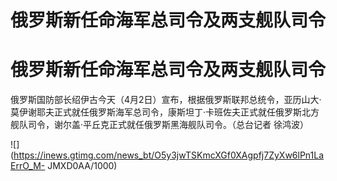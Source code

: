 # 俄罗斯新任命海军总司令及两支舰队司令

# 俄罗斯新任命海军总司令及两支舰队司令

俄罗斯国防部长绍伊古今天（4月2日）宣布，根据俄罗斯联邦总统令，亚历山大·莫伊谢耶夫正式就任俄罗斯海军总司令，康斯坦丁·卡班佐夫正式就任俄罗斯北方舰队司令，谢尔盖·平丘克正式就任俄罗斯黑海舰队司令。（总台记者
徐鸿波）

![](https://inews.gtimg.com/news_bt/O5y3jwTSKmcXGf0XAgpfj7ZyXw6lPn1LaErrO_M-
JMXD0AA/1000)

